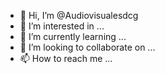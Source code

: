 - 👋 Hi, I’m @Audiovisualesdcg
- 👀 I’m interested in ...
- 🌱 I’m currently learning ...
- 💞️ I’m looking to collaborate on ...
- 📫 How to reach me ...

<!---
Audiovisualesdcg/Audiovisualesdcg is a ✨ special ✨ repository because its `README.md` (this file) appears on your GitHub profile.
You can click the Preview link to take a look at your changes.
--->
